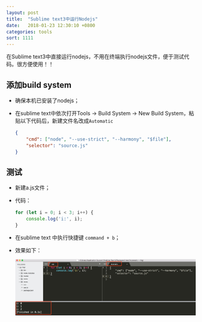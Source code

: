 ```yaml
---
layout: post
title:  "Sublime text3中运行Nodejs"
date:   2018-01-23 12:30:10 +0800
categories: tools
sort: 1111
---
```


在Sublime text3中直接运行nodejs，不用在终端执行nodejs文件，便于测试代码。很方便使用！！

## 添加build system

- 确保本机已安装了nodejs；

- 在sublime text中依次打开Tools -> Build System -> New Build System，粘贴以下代码后，新建文件名改成`Automatic` 

  ```json
  { 
      "cmd": ["node", "--use-strict", "--harmony", "$file"], 
      "selector": "source.js"
  }
  ```

## 测试

- 新建a.js文件；

- 代码：

  ```js
  for (let i = 0; i < 3; i++) {
      console.log('i:', i);
  }
  ```

- 在sublime text 中执行快捷键 `command + b`；

- 效果如下：

  ![效果图](../../assets/tools/1101.png)

